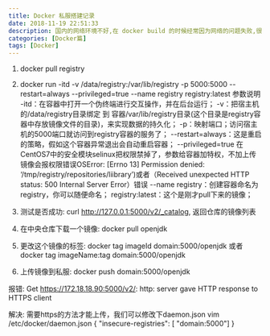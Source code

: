 ```yaml
---
title: Docker 私服搭建记录
date: 2018-11-19 22:51:33
description: 国内的网络环境不好,在 docker build 的时候经常因为网络的问题失败,很是苦恼
categories: [Docker篇]
tags: [Docker]
---
```


<!-- more -->
1. docker pull registry
2. docker run -itd -v /data/registry:/var/lib/registry -p 5000:5000 --restart=always --privileged=true --name registry registry:latest
    参数说明
    -itd：在容器中打开一个伪终端进行交互操作，并在后台运行；
    -v：把宿主机的/data/registry目录绑定 到 容器/var/lib/registry目录(这个目录是registry容器中存放镜像文件的目录)，来实现数据的持久化；
    -p：映射端口；访问宿主机的5000端口就访问到registry容器的服务了；
    --restart=always：这是重启的策略，假如这个容器异常退出会自动重启容器；
    --privileged=true 在CentOS7中的安全模块selinux把权限禁掉了，参数给容器加特权，不加上传镜像会报权限错误OSError: [Errno 13] Permission denied: ‘/tmp/registry/repositories/liibrary’)或者（Received unexpected HTTP status: 500 Internal Server Error）错误
    --name registry：创建容器命名为registry，你可以随便命名；
    registry:latest：这个是刚才pull下来的镜像；

3. 测试是否成功: curl http://127.0.0.1:5000/v2/_catalog, 返回仓库的镜像列表
4. 在中央仓库下载一个镜像: docker pull openjdk
5. 更改这个镜像的标签: docker tag imageId domain:5000/openjdk 或者 docker tag imageName:tag domain:5000/openjdk
6. 上传镜像到私服: docker push domain:5000/openjdk


报错: Get https://172.18.18.90:5000/v2/: http: server gave HTTP response to HTTPS client

解决: 需要https的方法才能上传，我们可以修改下daemon.json
      vim /etc/docker/daemon.json 
      {
        "insecure-registries": [ "domain:5000"]
      }
